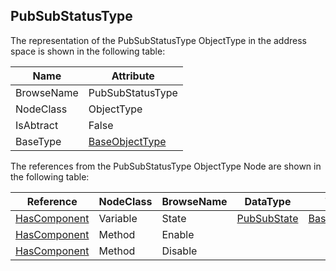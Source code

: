 <!-- objecttype -->
## PubSubStatusType
The representation of the PubSubStatusType ObjectType in the address space is shown in the following table:  

|Name|Attribute|
|---|---|
|BrowseName|PubSubStatusType|
|NodeClass|ObjectType|
|IsAbtract|False|
|BaseType|[BaseObjectType](../../../Part5/ObjectTypes/BaseObjectType/readme.md)|

The references from the PubSubStatusType ObjectType Node are shown in the following table:  

|Reference|NodeClass|BrowseName|DataType|TypeDefinition|ModellingRule|
|---|---|---|---|---|---|
|[HasComponent](../../../Part3/ReferenceTypes/HasComponent/readme.md)|Variable|State|[PubSubState](../../../Part14/DataTypes/PubSubState/readme.md)|[BaseDataVariableType](../../Part5/VariableTypes/BaseDataVariableType/readme.md)|[Mandatory](../../Objects/Mandatory/readme.md)|
|[HasComponent](../../../Part3/ReferenceTypes/HasComponent/readme.md)|Method|Enable|||[Optional](../../Objects/Optional/readme.md)|
|[HasComponent](../../../Part3/ReferenceTypes/HasComponent/readme.md)|Method|Disable|||[Optional](../../Objects/Optional/readme.md)|


